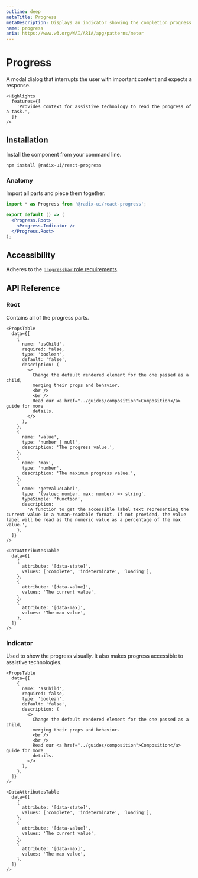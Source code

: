 ```yaml
---
outline: deep
metaTitle: Progress
metaDescription: Displays an indicator showing the completion progress of a task, typically displayed as a progress bar.
name: progress
aria: https://www.w3.org/WAI/ARIA/apg/patterns/meter
---
```


<script setup>
import Description from '../../components/Description.vue'
import HeroContainer from '../../components/HeroContainer.vue'
import DemoProgress from '../../components/demo/Progress/index.vue'
import HeroCodeGroup from '../../components/HeroCodeGroup.vue'
</script>

# Progress

<Description>
A modal dialog that interrupts the user with important content and expects a
response.
</Description>

<HeroContainer>
<DemoProgress />
<template v-slot:codeSlot>
<HeroCodeGroup>
<div filename="index.vue">

<<< ../../components/demo/Progress/index.vue

</div>
</HeroCodeGroup>
</template>
</HeroContainer>

```
<Highlights
  features={[
    'Provides context for assistive technology to read the progress of a task.',
  ]}
/>
```
## Installation

Install the component from your command line.

```bash
npm install @radix-ui/react-progress
```

### Anatomy

Import all parts and piece them together.

```jsx
import * as Progress from '@radix-ui/react-progress';

export default () => (
  <Progress.Root>
    <Progress.Indicator />
  </Progress.Root>
);
```

## Accessibility

Adheres to the [`progressbar` role requirements](https://www.w3.org/WAI/ARIA/apg/patterns/meter).

## API Reference

### Root

Contains all of the progress parts.
```
<PropsTable
  data={[
    {
      name: 'asChild',
      required: false,
      type: 'boolean',
      default: 'false',
      description: (
        <>
          Change the default rendered element for the one passed as a child,
          merging their props and behavior.
          <br />
          <br />
          Read our <a href="../guides/composition">Composition</a> guide for more
          details.
        </>
      ),
    },
    {
      name: 'value',
      type: 'number | null',
      description: 'The progress value.',
    },
    {
      name: 'max',
      type: 'number',
      description: 'The maximum progress value.',
    },
    {
      name: 'getValueLabel',
      type: '(value: number, max: number) => string',
      typeSimple: 'function',
      description:
        'A function to get the accessible label text representing the current value in a human-readable format. If not provided, the value label will be read as the numeric value as a percentage of the max value.',
    },
  ]}
/>

<DataAttributesTable
  data={[
    {
      attribute: '[data-state]',
      values: ['complete', 'indeterminate', 'loading'],
    },
    {
      attribute: '[data-value]',
      values: 'The current value',
    },
    {
      attribute: '[data-max]',
      values: 'The max value',
    },
  ]}
/>
```
### Indicator

Used to show the progress visually. It also makes progress accessible to assistive technologies.
```
<PropsTable
  data={[
    {
      name: 'asChild',
      required: false,
      type: 'boolean',
      default: 'false',
      description: (
        <>
          Change the default rendered element for the one passed as a child,
          merging their props and behavior.
          <br />
          <br />
          Read our <a href="../guides/composition">Composition</a> guide for more
          details.
        </>
      ),
    },
  ]}
/>

<DataAttributesTable
  data={[
    {
      attribute: '[data-state]',
      values: ['complete', 'indeterminate', 'loading'],
    },
    {
      attribute: '[data-value]',
      values: 'The current value',
    },
    {
      attribute: '[data-max]',
      values: 'The max value',
    },
  ]}
/>
```
